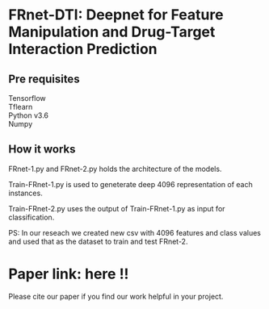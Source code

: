 # FRnet-DTI: Deepnet for Feature Manipulation and Drug-Target Interaction Prediction

## Pre requisites
Tensorflow   
Tflearn    
Python v3.6    
Numpy    

## How it works
FRnet-1.py and FRnet-2.py holds the architecture of the models.    

Train-FRnet-1.py is used to geneterate deep 4096 representation of each instances.  

Train-FRnet-2.py uses the output of Train-FRnet-1.py as input for classification.  

PS: In our reseach we created new csv with 4096 features and class values and used that as the dataset to train and test FRnet-2.  


# Paper link: here !!   
Please cite our paper if you find our work helpful in your project.


